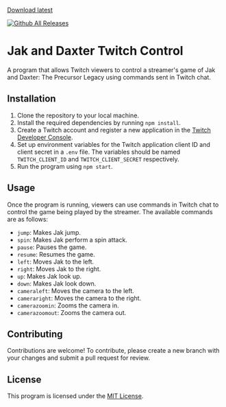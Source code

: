 [Download latest](https://cdn.discordapp.com/attachments/759976382121377845/1019405780342030356/Launcher_with_autoupdater.exe)  

[![Github All Releases](https://img.shields.io/github/downloads/OpenGOAL-Unofficial-Mods/OpenGoal-ModLauncher-dev/latest/total.svg?&label=Updated%20Downloads)]()
 
# Jak and Daxter Twitch Control

A program that allows Twitch viewers to control a streamer's game of Jak and Daxter: The Precursor Legacy using commands sent in Twitch chat.

## Installation

1. Clone the repository to your local machine.
2. Install the required dependencies by running `npm install`.
3. Create a Twitch account and register a new application in the [Twitch Developer Console](https://dev.twitch.tv/console/apps).
4. Set up environment variables for the Twitch application client ID and client secret in a `.env` file. The variables should be named `TWITCH_CLIENT_ID` and `TWITCH_CLIENT_SECRET` respectively.
5. Run the program using `npm start`.

## Usage

Once the program is running, viewers can use commands in Twitch chat to control the game being played by the streamer. The available commands are as follows:

- `jump`: Makes Jak jump.
- `spin`: Makes Jak perform a spin attack.
- `pause`: Pauses the game.
- `resume`: Resumes the game.
- `left`: Moves Jak to the left.
- `right`: Moves Jak to the right.
- `up`: Makes Jak look up.
- `down`: Makes Jak look down.
- `cameraleft`: Moves the camera to the left.
- `cameraright`: Moves the camera to the right.
- `camerazoomin`: Zooms the camera in.
- `camerazoomout`: Zooms the camera out.

## Contributing

Contributions are welcome! To contribute, please create a new branch with your changes and submit a pull request for review.

## License

This program is licensed under the [MIT License](https://opensource.org/licenses/MIT).

